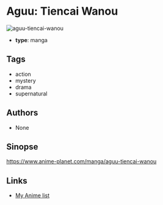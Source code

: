 # Aguu: Tiencai Wanou

![aguu-tiencai-wanou](https://cdn.myanimelist.net/images/manga/2/226676.jpg)

-   **type**: manga

## Tags

-   action
-   mystery
-   drama
-   supernatural

## Authors

-   None

## Sinopse

https://www.anime-planet.com/manga/aguu-tiencai-wanou

## Links

-   [My Anime list](https://myanimelist.net/manga/124271/Aguu__Tiencai_Wanou)
